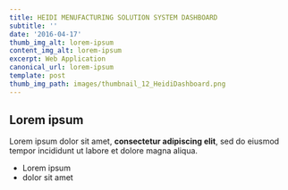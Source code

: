 ```yaml
---
title: HEIDI MENUFACTURING SOLUTION SYSTEM DASHBOARD
subtitle: ''
date: '2016-04-17'
thumb_img_alt: lorem-ipsum
content_img_alt: lorem-ipsum
excerpt: Web Application
canonical_url: lorem-ipsum
template: post
thumb_img_path: images/thumbnail_12_HeidiDashboard.png
---
```

## Lorem ipsum

Lorem ipsum dolor sit amet, **consectetur adipiscing elit**, sed do eiusmod tempor incididunt ut labore et dolore magna aliqua.

- Lorem ipsum
- dolor sit amet